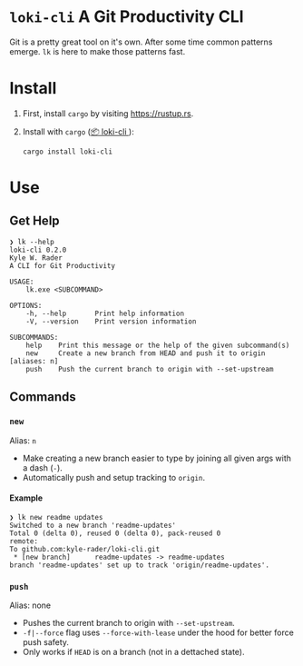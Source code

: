 # `loki-cli` A Git Productivity CLI

Git is a pretty great tool on it's own. After some time common patterns emerge. `lk` is here to make those patterns fast.

# Install

1. First, install `cargo` by visiting https://rustup.rs.
2. Install with `cargo` ([📦 loki-cli ](https://crates.io/crates/loki-cli)):

    ```shell
    cargo install loki-cli
    ```

# Use
## Get Help
```shell
❯ lk --help
loki-cli 0.2.0
Kyle W. Rader
A CLI for Git Productivity

USAGE:
    lk.exe <SUBCOMMAND>

OPTIONS:
    -h, --help       Print help information
    -V, --version    Print version information

SUBCOMMANDS:
    help    Print this message or the help of the given subcommand(s)
    new     Create a new branch from HEAD and push it to origin [aliases: n]
    push    Push the current branch to origin with --set-upstream
```

## Commands

### `new`
Alias: `n`
* Make creating a new branch easier to type by joining all given args with a dash (`-`).
* Automatically push and setup tracking to `origin`.

#### Example
```
❯ lk new readme updates
Switched to a new branch 'readme-updates'
Total 0 (delta 0), reused 0 (delta 0), pack-reused 0
remote:
To github.com:kyle-rader/loki-cli.git
 * [new branch]      readme-updates -> readme-updates
branch 'readme-updates' set up to track 'origin/readme-updates'.
```

### `push`
Alias: none
* Pushes the current branch to origin with `--set-upstream`.
* `-f|--force` flag uses `--force-with-lease` under the hood for better force push safety.
* Only works if `HEAD` is on a branch (not in a dettached state).